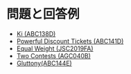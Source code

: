 # 問題と回答例
- [Ki (ABC138D)][ABC138D]
- [Powerful Discount Tickets (ABC141D)][ABC141D]
- [Equal Weight (JSC2019FA)][JSC2019FA]
- [Two Contests (AGC040B)][AGC040B]
- [Gluttony(ABC144E)][ABC144E]


[ABC138D]:https://atcoder.jp/contests/abc138/tasks/abc138_d
[ABC141D]:https://atcoder.jp/contests/abc141/tasks/abc141_d
[JSC2019FA]:https://atcoder.jp/contests/jsc2019-final/tasks/jsc2019_final_a
[AGC040B]:https://atcoder.jp/contests/agc040/tasks/agc040_b
[ABC144E]:https://atcoder.jp/contests/abc144/tasks/abc144_e